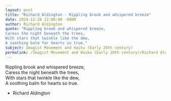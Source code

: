 ```yaml
---
layout: post
title: "Richard Aldington - Rippling brook and whispered breeze"
date: 2024-12-28 12:00:00 -0000
author: Richard Aldington
quote: "Rippling brook and whispered breeze,  
Caress the night beneath the trees,  
With stars that twinkle like the dew,  
A soothing balm for hearts so true."
subject: Imagist Movement and Haiku (Early 20th century)
permalink: /Imagist Movement and Haiku (Early 20th century)/Richard Aldington/Richard Aldington - Rippling brook and whispered breeze
---
```


Rippling brook and whispered breeze,  
Caress the night beneath the trees,  
With stars that twinkle like the dew,  
A soothing balm for hearts so true.

- Richard Aldington
